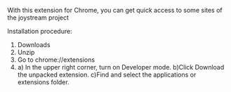 With this extension for Chrome, you can get quick access to some sites of the joystream project

Installation procedure:
1) Downloads
2) Unzip
3) Go to chrome://extensions
4) a) In the upper right corner, turn on Developer mode.
   b)Click Download the unpacked extension.
   c)Find and select the applications or extensions folder.
